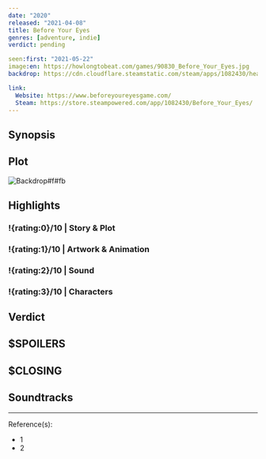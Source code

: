 ```yaml
---
date: "2020"
released: "2021-04-08"
title: Before Your Eyes
genres: [adventure, indie]
verdict: pending

seen:first: "2021-05-22"
image:en: https://howlongtobeat.com/games/90830_Before_Your_Eyes.jpg
backdrop: https://cdn.cloudflare.steamstatic.com/steam/apps/1082430/header.jpg

link:
  Website: https://www.beforeyoureyesgame.com/
  Steam: https://store.steampowered.com/app/1082430/Before_Your_Eyes/
---
```



## Synopsis

## Plot

![Backdrop#f#fb](https://pbs.twimg.com/media/E06AnqeXoAEbVwE.jpg "Source: Twitter")

## Highlights

### !{rating:0}/10 | Story & Plot

### !{rating:1}/10 | Artwork & Animation

### !{rating:2}/10 | Sound

### !{rating:3}/10 | Characters

## Verdict

## $SPOILERS

## $CLOSING

## Soundtracks

***
Reference(s):

- 1
- 2
